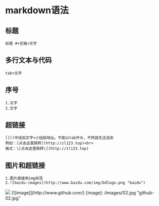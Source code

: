# markdown语法

## 标题
    标题 #+空格+文字
## 多行文本与代码
    tab+文字
## 序号
    1.文字
    2.文字
## 超链接
    []()中括弧文字+小括弧地址。不能以tab开头，不然就无法渲染
    例如：[点击这里跳转](http://zl123.top)<br>
    格式：\[点击这里跳转\](http://zl123.top)
## 图片和超链接
    1.图片直接用img标签
    2.![baidu-images](http://www.baidu.com/img/bdlogo.png "baidu") 
 
<img src="http://su.bdimg.com/static/superplus/img/logo_white.png" />
[![image]](http://www.github.com/)
[image]: /images/02.jpg "github-02.jpg"